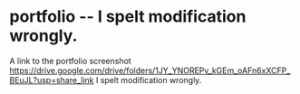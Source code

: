 # portfolio -- I spelt modification wrongly.
A link to the portfolio screenshot
https://drive.google.com/drive/folders/1JY_YNOREPv_kGEm_oAFn6xXCFP_BEuJL?usp=share_link
I spelt modification wrongly.
